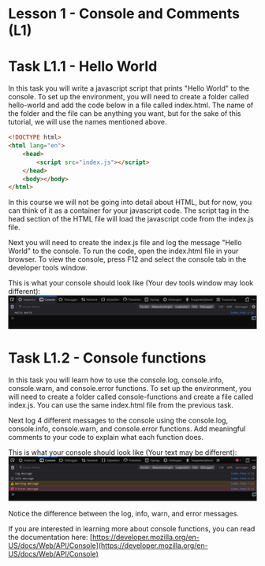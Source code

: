 # Lesson 1 - Console and Comments (L1)

# Task L1.1 - Hello World

In this task you will write a javascript script that prints "Hello World" to the console.
To set up the environment, you will need to create a folder called hello-world and add the code below in a file called index.html.
The name of the folder and the file can be anything you want, but for the sake of this tutorial, we will use the names mentioned above.

```html
<!DOCTYPE html>
<html lang="en">
    <head>
        <script src="index.js"></script>
    </head>
    <body></body>
</html>
```

In this course we will not be going into detail about HTML, but for now, you can think of it as a container for your javascript code.
The script tag in the head section of the HTML file will load the javascript code from the index.js file.

Next you will need to create the index.js file and log the message "Hello World" to the console.
To run the code, open the index.html file in your browser.
To view the console, press F12 and select the console tab in the developer tools window.

This is what your console should look like (Your dev tools window may look different):
![Console](../images/l1-hello-world-console.png)

# Task L1.2 - Console functions

In this task you will learn how to use the console.log, console.info, console.warn, and console.error functions.
To set up the environment, you will need to create a folder called console-functions and create a file called index.js.
You can use the same index.html file from the previous task.

Next log 4 different messages to the console using the console.log, console.info, console.warn, and console.error functions.
Add meaningful comments to your code to explain what each function does.

This is what your console should look like (Your text may be different):
![Console](../images/l1-console-functions.png)

Notice the difference between the log, info, warn, and error messages.

If you are interested in learning more about console functions, you can read the documentation here:
[https://developer.mozilla.org/en-US/docs/Web/API/Console](https://developer.mozilla.org/en-US/docs/Web/API/Console)
